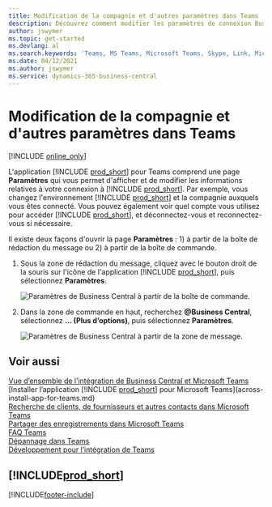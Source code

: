 ```yaml
---
title: Modification de la compagnie et d'autres paramètres dans Teams
description: Découvrez comment modifier les paramètres de connexion Business Central à partir de Microsoft Teams.
author: jswymer
ms.topic: get-started
ms.devlang: al
ms.search.keywords: 'Teams, MS Teams, Microsoft Teams, Skype, Link, Microsoft 365, settings, search'
ms.date: 04/12/2021
ms.author: jswymer
ms.service: dynamics-365-business-central
---
```


# <a name="changing-company-and-other-settings-in-teams"></a>Modification de la compagnie et d'autres paramètres dans Teams

[!INCLUDE [online_only](includes/online_only.md)]

L'application [!INCLUDE [prod_short](includes/prod_short.md)] pour Teams comprend une page **Paramètres** qui vous permet d'afficher et de modifier les informations relatives à votre connexion à [!INCLUDE [prod_short](includes/prod_short.md)]. Par exemple, vous changez l'environnement [!INCLUDE [prod_short](includes/prod_short.md)] et la compagnie auxquels vous êtes connecté. Vous pouvez également voir quel compte vous utilisez pour accéder [!INCLUDE [prod_short](includes/prod_short.md)], et déconnectez-vous et reconnectez-vous si nécessaire.

Il existe deux façons d'ouvrir la page **Paramètres** : 1) à partir de la boîte de rédaction du message ou 2) à partir de la boîte de commande.

1. Sous la zone de rédaction du message, cliquez avec le bouton droit de la souris sur l'icône de l'application [!INCLUDE [prod_short](includes/prod_short.md)], puis sélectionnez **Paramètres**.

    ![Paramètres de Business Central à partir de la boîte de commande.](media/teams-settings-message-box.png)

2. Dans la zone de commande en haut, recherchez **@Business Central**, sélectionnez **... (Plus d’options)**, puis sélectionnez **Paramètres**.

   ![Paramètres de Business Central à partir de la zone de message.](media/teams-settings-command-box.png)

## <a name="see-also"></a>Voir aussi

[Vue d’ensemble de l’intégration de Business Central et Microsoft Teams](across-teams-overview.md)  
[Installer l’application [!INCLUDE [prod_short](includes/prod_short.md)] pour Microsoft Teams](across-install-app-for-teams.md)  
[Recherche de clients, de fournisseurs et autres contacts dans Microsoft Teams](across-search-contacts-teams.md)  
[Partager des enregistrements dans Microsoft Teams](across-working-with-teams.md)  
[FAQ Teams](teams-faq.md)  
[Dépannage dans Teams](admin-teams-troubleshooting.md)  
[Développement pour l’intégration de Teams](/dynamics365/business-central/dev-itpro/developer/devenv-develop-for-teams)  

## [!INCLUDE[prod_short](includes/free_trial_md.md)]  


[!INCLUDE[footer-include](includes/footer-banner.md)]
